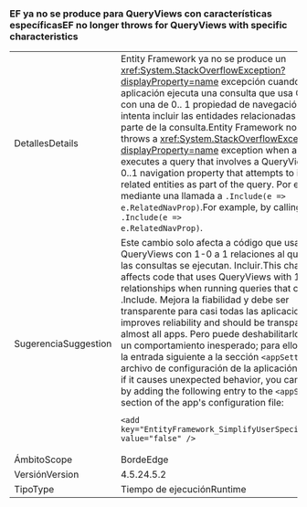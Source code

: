 ### <a name="ef-no-longer-throws-for-queryviews-with-specific-characteristics"></a><span data-ttu-id="f179a-101">EF ya no se produce para QueryViews con características específicas</span><span class="sxs-lookup"><span data-stu-id="f179a-101">EF no longer throws for QueryViews with specific characteristics</span></span>

|   |   |
|---|---|
|<span data-ttu-id="f179a-102">Detalles</span><span class="sxs-lookup"><span data-stu-id="f179a-102">Details</span></span>|<span data-ttu-id="f179a-103">Entity Framework ya no se produce un <xref:System.StackOverflowException?displayProperty=name> excepción cuando una aplicación ejecuta una consulta que usa QueryView con una de 0.. 1 propiedad de navegación que intenta incluir las entidades relacionadas como parte de la consulta.</span><span class="sxs-lookup"><span data-stu-id="f179a-103">Entity Framework no longer throws a <xref:System.StackOverflowException?displayProperty=name> exception when an app executes a query that involves a QueryView with a 0..1 navigation property that attempts to include the related entities as part of the query.</span></span> <span data-ttu-id="f179a-104">Por ejemplo, mediante una llamada a <code>.Include(e =&gt; e.RelatedNavProp)</code>.</span><span class="sxs-lookup"><span data-stu-id="f179a-104">For example, by calling <code>.Include(e =&gt; e.RelatedNavProp)</code>.</span></span>|
|<span data-ttu-id="f179a-105">Sugerencia</span><span class="sxs-lookup"><span data-stu-id="f179a-105">Suggestion</span></span>|<span data-ttu-id="f179a-106">Este cambio solo afecta a código que usa QueryViews con 1-0 a 1 relaciones al que llaman las consultas se ejecutan. Incluir.</span><span class="sxs-lookup"><span data-stu-id="f179a-106">This change only affects code that uses QueryViews with 1-0..1 relationships when running queries that call .Include.</span></span> <span data-ttu-id="f179a-107">Mejora la fiabilidad y debe ser transparente para casi todas las aplicaciones.</span><span class="sxs-lookup"><span data-stu-id="f179a-107">It improves reliability and should be transparent to almost all apps.</span></span> <span data-ttu-id="f179a-108">Pero puede deshabilitarlo si causa un comportamiento inesperado; para ello, agregue la entrada siguiente a la sección <code>&lt;appSettings&gt;</code> del archivo de configuración de la aplicación:</span><span class="sxs-lookup"><span data-stu-id="f179a-108">However, if it causes unexpected behavior, you can disable it by adding the following entry to the <code>&lt;appSettings&gt;</code> section of the app's configuration file:</span></span><pre><code class="language-xml">&lt;add key=&quot;EntityFramework_SimplifyUserSpecifiedViews&quot; value=&quot;false&quot; /&gt;&#13;&#10;</code></pre>|
|<span data-ttu-id="f179a-109">Ámbito</span><span class="sxs-lookup"><span data-stu-id="f179a-109">Scope</span></span>|<span data-ttu-id="f179a-110">Borde</span><span class="sxs-lookup"><span data-stu-id="f179a-110">Edge</span></span>|
|<span data-ttu-id="f179a-111">Versión</span><span class="sxs-lookup"><span data-stu-id="f179a-111">Version</span></span>|<span data-ttu-id="f179a-112">4.5.2</span><span class="sxs-lookup"><span data-stu-id="f179a-112">4.5.2</span></span>|
|<span data-ttu-id="f179a-113">Tipo</span><span class="sxs-lookup"><span data-stu-id="f179a-113">Type</span></span>|<span data-ttu-id="f179a-114">Tiempo de ejecución</span><span class="sxs-lookup"><span data-stu-id="f179a-114">Runtime</span></span>|

